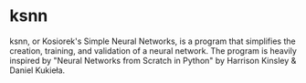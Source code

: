 # ksnn
 ksnn, or Kosiorek's Simple Neural Networks, is a program that simplifies the creation, training, and validation of a neural network. The program is heavily inspired by "Neural Networks from Scratch in Python" by Harrison Kinsley & Daniel Kukieła.
